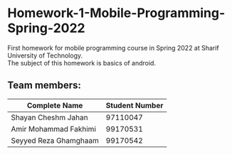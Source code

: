 # Homework-1-Mobile-Programming-Spring-2022
First homework for mobile programming course in Spring 2022 at Sharif University of Technology.  
The subject of this homework is basics of android.
## Team members:
|Complete Name|Student Number|
| ----------- | ----------- |
| Shayan Cheshm Jahan | 97110047 |
| Amir Mohammad Fakhimi | 99170531 |
| Seyyed Reza Ghamghaam | 99170542 |

